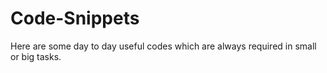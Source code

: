 # Code-Snippets
Here are some day to day useful codes which are always required in small or big tasks. 
